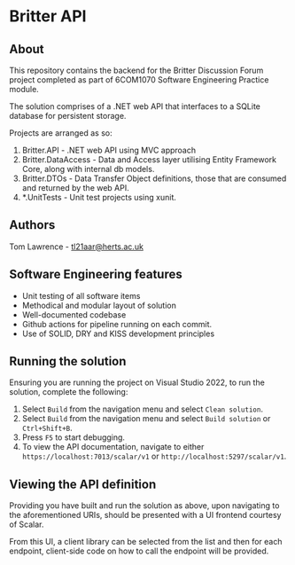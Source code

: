 # Britter API

## About
This repository contains the backend for the Britter Discussion Forum project completed as part of 6COM1070 Software Engineering Practice module.

The solution comprises of a .NET web API that interfaces to a SQLite database for persistent storage.

Projects are arranged as so:

1. Britter.API - .NET web API using MVC approach
2. Britter.DataAccess - Data and Access layer utilising Entity Framework Core, along with internal db models.
4. Britter.DTOs - Data Transfer Object definitions, those that are consumed and returned by the web API.
5. *.UnitTests - Unit test projects using xunit.

## Authors
Tom Lawrence - tl21aar@herts.ac.uk
## Software Engineering features
- Unit testing of all software items
- Methodical and modular layout of solution
- Well-documented codebase
- Github actions for pipeline running on each commit.
- Use of SOLID, DRY and KISS development principles

## Running the solution
Ensuring you are running the project on Visual Studio 2022, to run the solution, complete the following:
1. Select `Build` from the navigation menu and select `Clean solution`.
1. Select `Build` from the navigation menu and select `Build solution` or `Ctrl+Shift+B`.
1. Press `F5` to start debugging.
1. To view the API documentation, navigate to either `https://localhost:7013/scalar/v1` or `http://localhost:5297/scalar/v1`.

## Viewing the API definition
Providing you have built and run the solution as above, upon navigating to the aforementioned URIs, should be presented with a UI frontend courtesy of Scalar.

From this UI, a client library can be selected from the list and then for each endpoint, client-side code on how to call the endpoint will be provided.